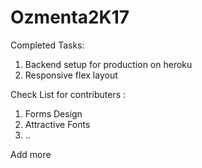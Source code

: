 # Ozmenta2K17

Completed Tasks:
1. Backend setup for production on heroku
2. Responsive flex layout

Check List for contributers :                   
1. Forms Design      
2. Attractive Fonts
3. ..

Add more 
